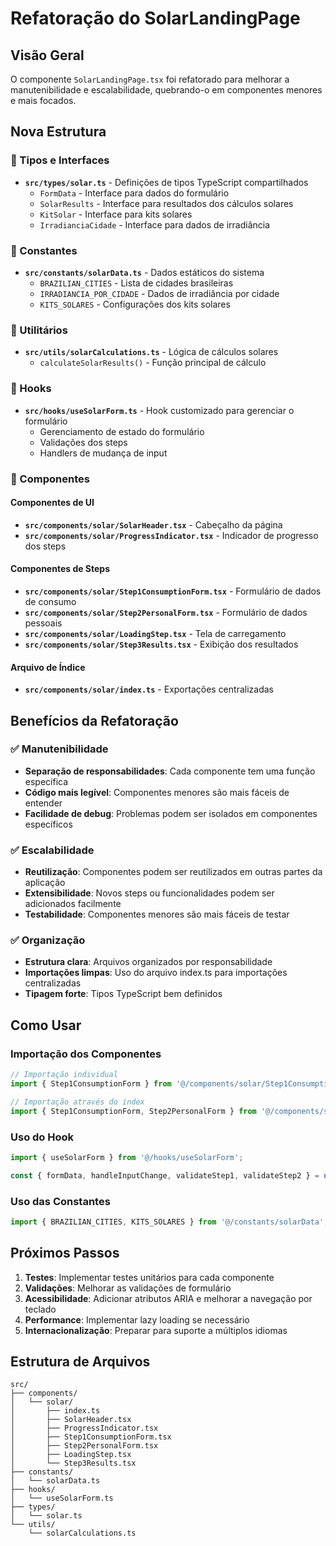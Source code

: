# Refatoração do SolarLandingPage

## Visão Geral
O componente `SolarLandingPage.tsx` foi refatorado para melhorar a manutenibilidade e escalabilidade, quebrando-o em componentes menores e mais focados.

## Nova Estrutura

### 📁 Tipos e Interfaces
- **`src/types/solar.ts`** - Definições de tipos TypeScript compartilhados
  - `FormData` - Interface para dados do formulário
  - `SolarResults` - Interface para resultados dos cálculos solares
  - `KitSolar` - Interface para kits solares
  - `IrradianciaCidade` - Interface para dados de irradiância

### 📁 Constantes
- **`src/constants/solarData.ts`** - Dados estáticos do sistema
  - `BRAZILIAN_CITIES` - Lista de cidades brasileiras
  - `IRRADIANCIA_POR_CIDADE` - Dados de irradiância por cidade
  - `KITS_SOLARES` - Configurações dos kits solares

### 📁 Utilitários
- **`src/utils/solarCalculations.ts`** - Lógica de cálculos solares
  - `calculateSolarResults()` - Função principal de cálculo

### 📁 Hooks
- **`src/hooks/useSolarForm.ts`** - Hook customizado para gerenciar o formulário
  - Gerenciamento de estado do formulário
  - Validações dos steps
  - Handlers de mudança de input

### 📁 Componentes

#### Componentes de UI
- **`src/components/solar/SolarHeader.tsx`** - Cabeçalho da página
- **`src/components/solar/ProgressIndicator.tsx`** - Indicador de progresso dos steps

#### Componentes de Steps
- **`src/components/solar/Step1ConsumptionForm.tsx`** - Formulário de dados de consumo
- **`src/components/solar/Step2PersonalForm.tsx`** - Formulário de dados pessoais
- **`src/components/solar/LoadingStep.tsx`** - Tela de carregamento
- **`src/components/solar/Step3Results.tsx`** - Exibição dos resultados

#### Arquivo de Índice
- **`src/components/solar/index.ts`** - Exportações centralizadas

## Benefícios da Refatoração

### ✅ Manutenibilidade
- **Separação de responsabilidades**: Cada componente tem uma função específica
- **Código mais legível**: Componentes menores são mais fáceis de entender
- **Facilidade de debug**: Problemas podem ser isolados em componentes específicos

### ✅ Escalabilidade
- **Reutilização**: Componentes podem ser reutilizados em outras partes da aplicação
- **Extensibilidade**: Novos steps ou funcionalidades podem ser adicionados facilmente
- **Testabilidade**: Componentes menores são mais fáceis de testar

### ✅ Organização
- **Estrutura clara**: Arquivos organizados por responsabilidade
- **Importações limpas**: Uso do arquivo index.ts para importações centralizadas
- **Tipagem forte**: Tipos TypeScript bem definidos

## Como Usar

### Importação dos Componentes
```typescript
// Importação individual
import { Step1ConsumptionForm } from '@/components/solar/Step1ConsumptionForm';

// Importação através do index
import { Step1ConsumptionForm, Step2PersonalForm } from '@/components/solar';
```

### Uso do Hook
```typescript
import { useSolarForm } from '@/hooks/useSolarForm';

const { formData, handleInputChange, validateStep1, validateStep2 } = useSolarForm();
```

### Uso das Constantes
```typescript
import { BRAZILIAN_CITIES, KITS_SOLARES } from '@/constants/solarData';
```

## Próximos Passos

1. **Testes**: Implementar testes unitários para cada componente
2. **Validações**: Melhorar as validações de formulário
3. **Acessibilidade**: Adicionar atributos ARIA e melhorar a navegação por teclado
4. **Performance**: Implementar lazy loading se necessário
5. **Internacionalização**: Preparar para suporte a múltiplos idiomas

## Estrutura de Arquivos

```
src/
├── components/
│   └── solar/
│       ├── index.ts
│       ├── SolarHeader.tsx
│       ├── ProgressIndicator.tsx
│       ├── Step1ConsumptionForm.tsx
│       ├── Step2PersonalForm.tsx
│       ├── LoadingStep.tsx
│       └── Step3Results.tsx
├── constants/
│   └── solarData.ts
├── hooks/
│   └── useSolarForm.ts
├── types/
│   └── solar.ts
└── utils/
    └── solarCalculations.ts
```
